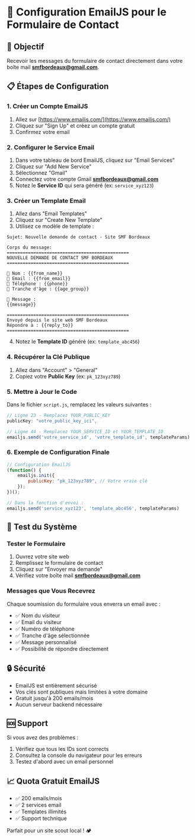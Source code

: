 # 📧 Configuration EmailJS pour le Formulaire de Contact

## 🎯 Objectif
Recevoir les messages du formulaire de contact directement dans votre boîte mail **smfbordeaux@gmail.com**.

## 📋 Étapes de Configuration

### 1. Créer un Compte EmailJS
1. Allez sur [https://www.emailjs.com/](https://www.emailjs.com/)
2. Cliquez sur "Sign Up" et créez un compte gratuit
3. Confirmez votre email

### 2. Configurer le Service Email
1. Dans votre tableau de bord EmailJS, cliquez sur "Email Services"
2. Cliquez sur "Add New Service"
3. Sélectionnez "Gmail" 
4. Connectez votre compte Gmail **smfbordeaux@gmail.com**
5. Notez le **Service ID** qui sera généré (ex: `service_xyz123`)

### 3. Créer un Template Email
1. Allez dans "Email Templates"
2. Cliquez sur "Create New Template"
3. Utilisez ce modèle de template :

```
Sujet: Nouvelle demande de contact - Site SMF Bordeaux

Corps du message:
==============================================
NOUVELLE DEMANDE DE CONTACT SMF BORDEAUX
==============================================

👤 Nom : {{from_name}}
📧 Email : {{from_email}}
📱 Téléphone : {{phone}}
🎯 Tranche d'âge : {{age_group}}

💬 Message :
{{message}}

==============================================
Envoyé depuis le site web SMF Bordeaux
Répondre à : {{reply_to}}
==============================================
```

4. Notez le **Template ID** généré (ex: `template_abc456`)

### 4. Récupérer la Clé Publique
1. Allez dans "Account" > "General"
2. Copiez votre **Public Key** (ex: `pk_123xyz789`)

### 5. Mettre à Jour le Code
Dans le fichier `script.js`, remplacez les valeurs suivantes :

```javascript
// Ligne 23 - Remplacez YOUR_PUBLIC_KEY
publicKey: "votre_public_key_ici",

// Ligne 44 - Remplacez YOUR_SERVICE_ID et YOUR_TEMPLATE_ID
emailjs.send('votre_service_id', 'votre_template_id', templateParams)
```

### 6. Exemple de Configuration Finale
```javascript
// Configuration EmailJS
(function() {
    emailjs.init({
        publicKey: "pk_123xyz789", // Votre vraie clé
    });
})();

// Dans la fonction d'envoi :
emailjs.send('service_xyz123', 'template_abc456', templateParams)
```

## 🧪 Test du Système

### Tester le Formulaire
1. Ouvrez votre site web
2. Remplissez le formulaire de contact
3. Cliquez sur "Envoyer ma demande"
4. Vérifiez votre boîte mail **smfbordeaux@gmail.com**

### Messages que Vous Recevrez
Chaque soumission du formulaire vous enverra un email avec :
- ✅ Nom du visiteur
- ✅ Email du visiteur
- ✅ Numéro de téléphone
- ✅ Tranche d'âge sélectionnée
- ✅ Message personnalisé
- ✅ Possibilité de répondre directement

## 🔒 Sécurité
- EmailJS est entièrement sécurisé
- Vos clés sont publiques mais limitées à votre domaine
- Gratuit jusqu'à 200 emails/mois
- Aucun serveur backend nécessaire

## 🆘 Support
Si vous avez des problèmes :
1. Vérifiez que tous les IDs sont corrects
2. Consultez la console du navigateur pour les erreurs
3. Testez d'abord avec un email personnel

## 📈 Quota Gratuit EmailJS
- ✅ 200 emails/mois
- ✅ 2 services email
- ✅ Templates illimités
- ✅ Support technique

Parfait pour un site scout local ! 🏕️ 